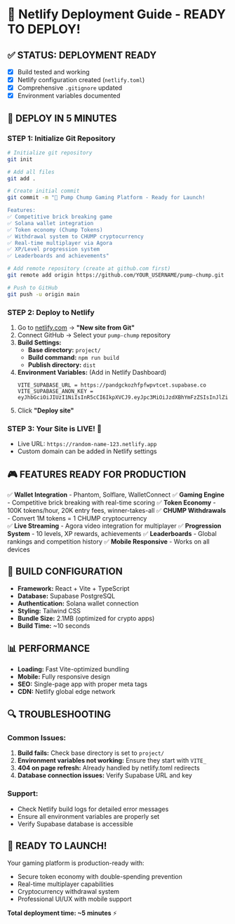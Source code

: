 # 🚀 Netlify Deployment Guide - READY TO DEPLOY!

## ✅ STATUS: DEPLOYMENT READY
- [x] Build tested and working  
- [x] Netlify configuration created (`netlify.toml`)
- [x] Comprehensive `.gitignore` updated
- [x] Environment variables documented

## 🎯 DEPLOY IN 5 MINUTES

### STEP 1: Initialize Git Repository
```bash
# Initialize git repository
git init

# Add all files
git add .

# Create initial commit
git commit -m "🚀 Pump Chump Gaming Platform - Ready for Launch!

Features:
✅ Competitive brick breaking game
✅ Solana wallet integration  
✅ Token economy (Chump Tokens)
✅ Withdrawal system to CHUMP cryptocurrency
✅ Real-time multiplayer via Agora
✅ XP/Level progression system
✅ Leaderboards and achievements"

# Add remote repository (create at github.com first)
git remote add origin https://github.com/YOUR_USERNAME/pump-chump.git

# Push to GitHub
git push -u origin main
```

### STEP 2: Deploy to Netlify
1. Go to [netlify.com](https://netlify.com) → **"New site from Git"**
2. Connect GitHub → Select your `pump-chump` repository
3. **Build Settings:**
   - **Base directory:** `project/`
   - **Build command:** `npm run build`  
   - **Publish directory:** `dist`
4. **Environment Variables:** (Add in Netlify Dashboard)
   ```
   VITE_SUPABASE_URL = https://pandgckozhfpfwpvtcet.supabase.co
   VITE_SUPABASE_ANON_KEY = eyJhbGciOiJIUzI1NiIsInR5cCI6IkpXVCJ9.eyJpc3MiOiJzdXBhYmFzZSIsInJlZiI6InBhbmRnY2tvemhmcGZ3cHZ0Y2V0Iiwicm9sZSI6ImFub24iLCJpYXQiOjE3NTA1MzU1NDUsImV4cCI6MjA2NjExMTU0NX0.NKdjVWE2UyeB6r4MuxtECHJ8x4l_8mVmvdpkJTNHNH8
   ```
5. Click **"Deploy site"**

### STEP 3: Your Site is LIVE! 🎉
- Live URL: `https://random-name-123.netlify.app`
- Custom domain can be added in Netlify settings

## 🎮 FEATURES READY FOR PRODUCTION

✅ **Wallet Integration** - Phantom, Solflare, WalletConnect
✅ **Gaming Engine** - Competitive brick breaking with real-time scoring
✅ **Token Economy** - 100K tokens/hour, 20K entry fees, winner-takes-all
✅ **CHUMP Withdrawals** - Convert 1M tokens = 1 CHUMP cryptocurrency  
✅ **Live Streaming** - Agora video integration for multiplayer
✅ **Progression System** - 10 levels, XP rewards, achievements
✅ **Leaderboards** - Global rankings and competition history
✅ **Mobile Responsive** - Works on all devices

## 🔧 BUILD CONFIGURATION

- **Framework:** React + Vite + TypeScript
- **Database:** Supabase PostgreSQL  
- **Authentication:** Solana wallet connection
- **Styling:** Tailwind CSS
- **Bundle Size:** 2.1MB (optimized for crypto apps)
- **Build Time:** ~10 seconds

## 📊 PERFORMANCE

- **Loading:** Fast Vite-optimized bundling
- **Mobile:** Fully responsive design
- **SEO:** Single-page app with proper meta tags
- **CDN:** Netlify global edge network

## 🔍 TROUBLESHOOTING

### Common Issues:
1. **Build fails:** Check base directory is set to `project/`
2. **Environment variables not working:** Ensure they start with `VITE_`
3. **404 on page refresh:** Already handled by netlify.toml redirects
4. **Database connection issues:** Verify Supabase URL and key

### Support:
- Check Netlify build logs for detailed error messages
- Ensure all environment variables are properly set
- Verify Supabase database is accessible

## 🚀 READY TO LAUNCH!

Your gaming platform is production-ready with:
- Secure token economy with double-spending prevention
- Real-time multiplayer capabilities  
- Cryptocurrency withdrawal system
- Professional UI/UX with mobile support

**Total deployment time: ~5 minutes** ⚡ 